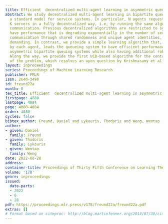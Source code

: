 ```yaml
---
title: Efficient  decentralized multi-agent learning in asymmetric queuing systems
abstract: We study decentralized multi-agent learning in bipartite queuing systems,
  a standard model for service systems. In particular, N agents request service from
  K servers in a fully decentralized way, i.e, by running the same algorithm without
  communication. Previous decentralized algorithms are restricted to symmetric systems,
  have performance that is degrading exponentially in the number of servers, require
  communication through shared randomness and unique agent identities, and are computationally
  demanding. In contrast, we provide a simple learning algorithm that, when run decentrally
  by each agent, leads the queueing system to have efficient performance in general
  asymmetric bipartite queuing systems while also having additional robustness properties.
  Along the way, we provide the first UCB-based algorithm for the centralized case
  of the problem, which resolves an open question by Krishnasamy et al.
layout: inproceedings
series: Proceedings of Machine Learning Research
publisher: PMLR
issn: 2640-3498
id: freund22a
month: 0
tex_title: Efficient  decentralized multi-agent learning in asymmetric queuing systems
firstpage: 4080
lastpage: 4084
page: 4080-4084
order: 4080
cycles: false
bibtex_author: Freund, Daniel and Lykouris, Thodoris and Weng, Wentao
author:
- given: Daniel
  family: Freund
- given: Thodoris
  family: Lykouris
- given: Wentao
  family: Weng
date: 2022-06-28
address:
container-title: Proceedings of Thirty Fifth Conference on Learning Theory
volume: '178'
genre: inproceedings
issued:
  date-parts:
  - 2022
  - 6
  - 28
pdf: https://proceedings.mlr.press/v178/freund22a/freund22a.pdf
extras: []
# Format based on citeproc: http://blog.martinfenner.org/2013/07/30/citeproc-yaml-for-bibliographies/
---
```


